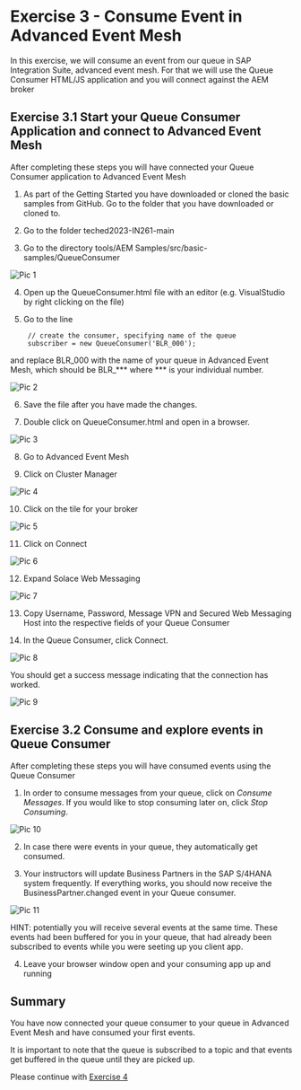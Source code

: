 # Exercise 3 - Consume Event in Advanced Event Mesh

In this exercise, we will consume an event from our queue in SAP Integration Suite, advanced event mesh. For that we will use the Queue Consumer HTML/JS application and you will connect against the AEM broker

## Exercise 3.1 Start your Queue Consumer Application and connect to Advanced Event Mesh

After completing these steps you will have connected your Queue Consumer application to Advanced Event Mesh

1. As part of the Getting Started you have downloaded or cloned the basic samples from GitHub. Go to the folder that you have downloaded or cloned to.

2. Go to the folder teched2023-IN261-main

3. Go to the directory tools/AEM Samples/src/basic-samples/QueueConsumer

![Pic 1](/./images/ex3-1.png)

4. Open up the QueueConsumer.html file with an editor (e.g. VisualStudio by right clicking on the file)

5. Go to the line

        // create the consumer, specifying name of the queue
        subscriber = new QueueConsumer('BLR_000');
        
and replace BLR_000 with the name of your queue in Advanced Event Mesh, which should be BLR_*** where *** is your individual number.

![Pic 2](/./images/ex3-2.png)

6. Save the file after you have made the changes.

7. Double click on QueueConsumer.html and open in a browser.

![Pic 3](/./images/ex3-3.png)

8. Go to Advanced Event Mesh

9. Click on Cluster Manager

![Pic 4](/./images/ex3-4.png)

10. Click on the tile for your broker

![Pic 5](/./images/ex3-5.png)

11. Click on Connect

![Pic 6](/./images/ex3-6.png)

12. Expand Solace Web Messaging 

![Pic 7](/./images/ex3-7.png)

13. Copy Username, Password, Message VPN and Secured Web Messaging Host into the respective fields of your Queue Consumer

14. In the Queue Consumer, click Connect. 

![Pic 8](/./images/ex3-8.png)

You should get a success message indicating that the connection has worked.

![Pic 9](/./images/ex3-9.png)

## Exercise 3.2 Consume and explore events in Queue Consumer 

After completing these steps you will have consumed events using the Queue Consumer

1. In order to consume messages from your queue, click on *Consume Messages*. If you would like to stop consuming later on, click *Stop Consuming*.

![Pic 10](/./images/ex3-10.png)

2. In case there were events in your queue, they automatically get consumed.

3. Your instructors will update Business Partners in the SAP S/4HANA system frequently. If everything works, you should now receive the BusinessPartner.changed event in your Queue consumer.

![Pic 11](/./images/ex3-11.png)

HINT: potentially you will receive several events at the same time. These events had been buffered for you in your queue, that had already been subscribed to events while you were seeting up you client app.

4. Leave your browser window open and your consuming app up and running

## Summary

You have now connected your queue consumer to your queue in Advanced Event Mesh and have consumed your first events.

It is important to note that the queue is subscribed to a topic and that events get buffered in the queue until they are picked up.

Please continue with [Exercise 4](../ex4/README.md)




